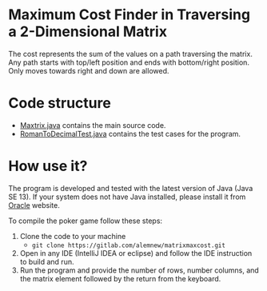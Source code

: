# Maximum Cost Finder in Traversing a 2-Dimensional Matrix

The cost represents the sum of the values on a path traversing the matrix. Any path starts with top/left position and 
ends with bottom/right position. Only moves towards right and down are allowed.

# Code structure 

- [Maxtrix.java](src/com/dreambroker/matrix/main/Matrix.java) contains the main source code. 
- [RomanToDecimalTest.java](src/com/dreambroker/matrix/test/MatrixTest.java)  contains the test cases for the program. 

# How use it? 
The program is developed and tested with the latest version of Java (Java SE 13).  If your system does not have Java 
installed, please install it from [Oracle](https://www.oracle.com/technetwork/java/javase/downloads/index.html) website. 

To compile the poker game follow these steps:
1. Clone the code to your machine
    - `git clone https://gitlab.com/alemnew/matrixmaxcost.git`
2. Open in any IDE (IntelliJ IDEA or eclipse) and follow the IDE instruction to build and run.
3. Run the program and provide the number of rows, number columns, and the matrix element followed by the return from 
the keyboard.
